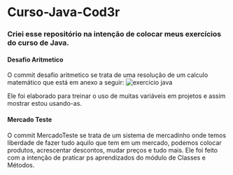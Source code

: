 # Curso-Java-Cod3r
<h3>Criei esse repositório na intenção de colocar meus exercícios do curso de Java.</h3>

<h4>Desafio Aritmetico</h4>

O commit desafio aritmetico se trata de uma resolução de um calculo matemático que está em anexo a seguir:
![exercicio java](https://user-images.githubusercontent.com/94095714/169627954-6f1efcaf-7617-4c16-8bb9-36ea3d36acdd.png)

Ele foi elaborado para treinar o uso de muitas variáveis em projetos e assim mostrar estou usando-as.

<h4>Mercado Teste</h4>

O commit MercadoTeste se trata de um sistema de mercadinho onde temos liberdade de fazer tudo aquilo que tem em um mercado, podemos colocar produtos, acrescentar descontos, mudar preços e tudo mais. Ele foi feito com a intenção de praticar ps aprendizados do módulo de Classes e Métodos.
